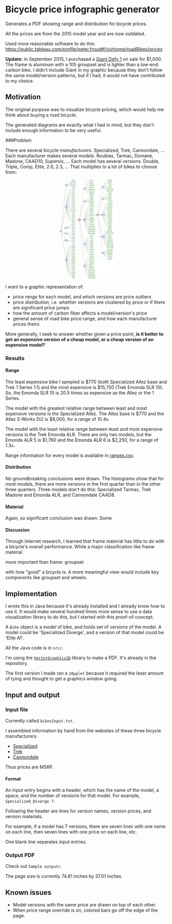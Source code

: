 # Bicycle price infographic generator

Generates a PDF showing range and distribution for bicycle prices.

All the prices are from the 2015 model year and are now outdated.

Used more reasonable software to do this: https://public.tableau.com/profile/peter.froud#!/vizhome/roadBikes/prices

**Update:** in September 2015, I purchased a [Giant Defy 1](http://www.giant-bicycles.com/en-us/bikes/model/defy.1/18733/76108/) on sale for \$1,000. The frame is aluminum with a 105 groupset and is lighter than a low-end carbon bike. I didn't include Giant in my graphic because they don't follow the same model/version patterns, but if I had, it would not have contributed to my choice.


## Motivation

The original purpose was to visualize bicycle pricing, which would help me think about buying a road bicycle.

The generated diagrams are exactly what I had in mind, but they don't include enough information to be very useful.

###Problem

There are several bicycle *manufacturers*. Specialized, Trek, Cannondale, ...
Each manufacturer makes several *models*. Roubiax, Tarmac, Domane, Madone, CAAD10, Supersix, ...
Each model has several *versions*. Double, Triple, Comp, Elite, 2.0, 2.3, ...
That multiplies to a lot of bikes to choose from:


<!-- need to use html to center -->
<p align="center">
<a href="graph_for_readme/bikes-graph-sidebyside-orig.png?raw=true"><img src="graph_for_readme/bikes-graph-sidebyside-small.png"></a>
</p>

I want to a graphic representation of:

- price *range* for each model, and which versions are price outliers
- price *distribution*, i.e. whether versions are clustered by price or if there are significant price jumps
- how the amount of carbon fiber affects a model/version's price
- general sense of road bike price range, and how each manufacturer prices theirs


More generally, I seek to answer whether given a price point,
**is it better to get an expensive version of a cheap model, or a cheap version of an expensive model?**



### Results

#### Range

The least expensive bike I sampled is \$770 (both Specialized Allez base and Trek 1 Series 1.1) and the most expensive is \$15,750 (Trek Emonda SLR 10). So, the Emonda SLR 10 is 20.5 times as expensive as the Allez or the 1 Series.

The model with the greatest relative range between least and most expensive versions is the Specialized Allez. The Allez base is $770 and the Allez S-Works Di2 is $8,000, for a range of 10.4x.

The model with the least relative range between least and most expensive versions is the Trek Emonda ALR. There are only two models, but the Emonda ALR 5 is $1,760 and the Emonda ALR 6 is $2,250, for a range of 1.3x.


Range information for every model is available in [ranges.csv](ranges.csv).


#### Distribution

No groundbreaking conclusions were drawn. The histograms show that for most models, there are more versions in the first quarter than in the other three quarters. Three models don't do this: Specialized Tarmac, Trek Madone and Emonda ALR, and Cannondale CAAD8.

#### Material

Again, so significant conclusion was drawn. Some

#### Discussion

Through internet research, I learned that frame material has little to do with a bicycle's overall performance. While a major classification like frame material

more important than frame: groupset

 with how "good" a bicycle is. A more meaningful view would include key components like groupset and wheels.

## Implementation

I wrote this in Java because it's already installed and I already know how to use it.
It would make several hundred times more sense to use a data visualization library to do this,
but I started with this proof-of-concept.

A `Bike` object is a *model* of bike, and holds set of *versions* of the model. A model could be 'Specialized Diverge', and a version of that model could be 'Elite A1'.


All the Java code is in `src/`.


I'm using the [`VectorGraphics2D`](http://trac.erichseifert.de/vectorgraphics2d/) library to make a PDF. It's already in the repository.

The first version I made ran a `JApplet` because it required the least amount of tying and thought to get a graphics window going.

## Input and output

### Input file

Currently called `bikesInput.txt`.

I assembled information by hand from the websites of these three bicycle manufacturers:

- [Specialized](http://www.specialized.com/us/en/home/)
- [Trek](http://www.trekbikes.com/us/en/)
- [Cannondale](http://www.cannondale.com/)

Thus prices are MSRP.

#### Format

An input entry begins with a header, which has the name of the model, a space, and the number of versions for that model. For example, `Specialized_Diverge 7`.

Following the header are lines for version names, version prices, and version materials.

For example, if a model has 7 versions, there are seven lines with one name on each line, then seven lines with one price on each line, etc.

One blank line separates input entries.


### Output PDF

Check out `Sample output/`.

The page size is currently 74.81 inches by 37.01 inches.


## Known issues
- Model versions with the same price are drawn on top of each other.
- When price range override is on, colored bars go off the edge of the page.
